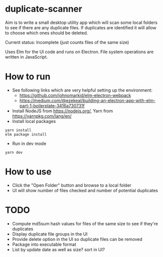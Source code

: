 # duplicate-scanner

Aim is to write a small desktop utility app which will scan some local
folders to see if there are any duplicate files. If duplicates are identified it will allow to choose which ones should be deleted.

Current status: Incomplete (just counts files of the same size)

Uses Elm for the UI code and runs on Electron. File system operations are written in JavaScript.

# How to run

- See following links which are very helpful setting up the environment:
  * https://github.com/johnomarkid/elm-electron-webpack
  * https://medium.com/@ezekeal/building-an-electron-app-with-elm-part-1-boilerplate-3416a730731f
- Install NodeJS from https://nodejs.org/, Yarn from https://yarnpkg.com/lang/en/
- Install local packages
```
yarn install
elm package install
```
- Run in dev mode
```
yarn dev
```

# How to use

- Click the "Open Folder" button and browse to a local folder
- UI will show number of files checked and number of potential duplicates

# TODO

- Compute md5sum hash values for files of the same size to see if they're duplicates
- Display duplicate file groups in the UI
- Provide delete option in the UI so duplicate files can be removed
- Package into executable format
- List by update date as well as size? sort in UI?

